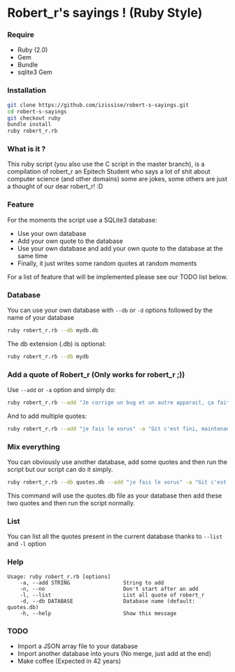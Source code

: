 Robert_r's sayings ! (Ruby Style)
==========

### Require
* Ruby (2.0)
* Gem
* Bundle
* sqlite3 Gem

### Installation
```sh
git clone https://github.com/izissise/robert-s-sayings.git
cd robert-s-sayings
git checkout ruby
bundle install
ruby robert_r.rb
```

### What is it ?

This ruby script (you also use the C script in the master branch), is a compilation of robert_r an Epitech Student who says a lot of shit about computer science (and other domains) some are jokes, some others are just a thought of our dear robert_r! :D

### Feature
For the moments the script use a SQLite3 database:

* Use your own database
* Add your own quote to the database
* Use your own database and add your own quote to the database at the same time
* Finally, it just writes some random quotes at random moments

For a list of feature that will be implemented please see our TODO list below.

### Database
You can use your own database with `--db` or `-d` options followed by the name of your database
```sh
ruby robert_r.rb --db mydb.db
```
The db extension (.db) is optional:
```sh
ruby robert_r.rb --db mydb
```

### Add a quote of Robert_r (Only works for robert_r ;))
Use `--add` or `-a` option and simply do:
```sh
ruby robert_r.rb --add "Je corrige un bug et un autre apparait, ça fait une cascade de bug !"
```
And to add multiple quotes:
```sh
ruby robert_r.rb --add "je fais le xorus" -a "Git c'est fini, maintenant c'est l'afs ou rien"
```

### Mix everything
You can obviously use another database, add some quotes and then run the script but our script can do it simply.

```sh
ruby robert_r.rb --db quotes.db --add "je fais le xorus" -a "Git c'est fini, maintenant c'est l'afs ou rien"
```
This command will use the quotes.db file as your database then add these two quotes and then run the script normally.

### List
You can list all the quotes present in the current database thanks to `--list` and `-l` option

### Help
```
Usage: ruby robert_r.rb [options]
    -a, --add STRING                 String to add
    -n, --no                         Don't start after an add
    -l, --list                       List all quote of robert_r
    -d, --db DATABASE                Database name (default: quotes.db)
    -h, --help                       Show this message
```

### TODO
* Import a JSON array file to your database
* Import another database into yours (No merge, just add at the end)
* Make coffee (Expected in 42 years)
